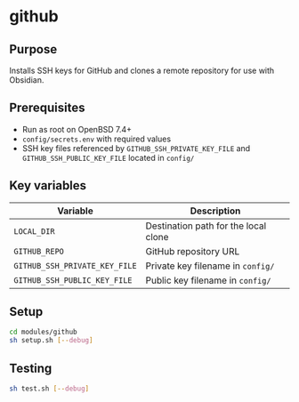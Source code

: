 # github

## Purpose
Installs SSH keys for GitHub and clones a remote repository for use with Obsidian.

## Prerequisites
- Run as root on OpenBSD 7.4+
- `config/secrets.env` with required values
- SSH key files referenced by `GITHUB_SSH_PRIVATE_KEY_FILE` and `GITHUB_SSH_PUBLIC_KEY_FILE` located in `config/`

## Key variables
| Variable | Description |
| --- | --- |
| `LOCAL_DIR` | Destination path for the local clone |
| `GITHUB_REPO` | GitHub repository URL |
| `GITHUB_SSH_PRIVATE_KEY_FILE` | Private key filename in `config/` |
| `GITHUB_SSH_PUBLIC_KEY_FILE` | Public key filename in `config/` |

## Setup
```sh
cd modules/github
sh setup.sh [--debug]
```

## Testing
```sh
sh test.sh [--debug]
```
